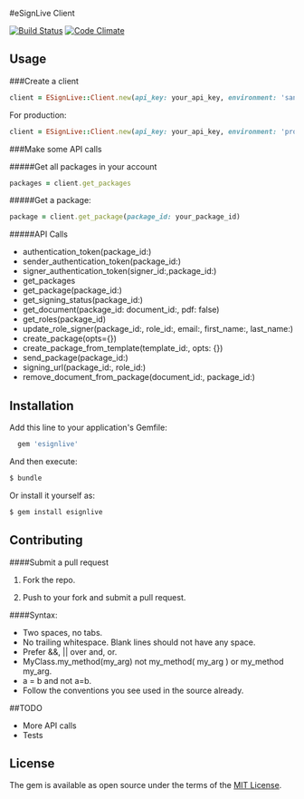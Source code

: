#eSignLive Client

[![Build Status](https://travis-ci.org/bjacobson26/esignlive.svg?branch=master)](https://travis-ci.org/bjacobson26/esignlive)
[![Code Climate](https://codeclimate.com/github/bjacobson26/esignlive/badges/gpa.svg)](https://codeclimate.com/github/bjacobson26/esignlive)

## Usage

###Create a client

```ruby
client = ESignLive::Client.new(api_key: your_api_key, environment: 'sandbox')
```

For production:

```ruby
client = ESignLive::Client.new(api_key: your_api_key, environment: 'production')
```


###Make some API calls

#####Get all packages in your account
```ruby
packages = client.get_packages
```

#####Get a package:
```ruby
package = client.get_package(package_id: your_package_id)
```
#####API Calls
- authentication_token(package_id:)
- sender_authentication_token(package_id:)
- signer_authentication_token(signer_id:,package_id:)
- get_packages
- get_package(package_id:)
- get_signing_status(package_id:)
- get_document(package_id: document_id:, pdf: false)
- get_roles(package_id)
- update_role_signer(package_id:, role_id:, email:, first_name:, last_name:)
- create_package(opts={})
- create_package_from_template(template_id:, opts: {})
- send_package(package_id:)
- signing_url(package_id:, role_id:)
- remove_document_from_package(document_id:, package_id:)

## Installation
Add this line to your application's Gemfile:

```ruby
  gem 'esignlive'
```

  And then execute:

```bash
$ bundle
```

Or install it yourself as:

```bash
$ gem install esignlive
```

## Contributing
####Submit a pull request

1. Fork the repo.

2. Push to your fork and submit a pull request.


####Syntax:

 - Two spaces, no tabs.
 - No trailing whitespace. Blank lines should not have any space.
 - Prefer &&, || over and, or.
 - MyClass.my_method(my_arg) not my_method( my_arg ) or my_method my_arg.
 - a = b and not a=b.
 - Follow the conventions you see used in the source already.


##TODO
 - More API calls
 - Tests

## License
  The gem is available as open source under the terms of the [MIT License](http://opensource.org/licenses/MIT).
